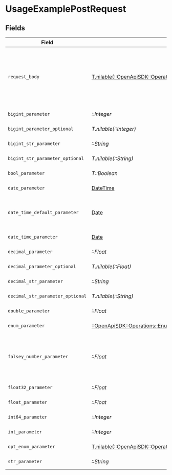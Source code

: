 # UsageExamplePostRequest


## Fields

| Field                                                                                                                      | Type                                                                                                                       | Required                                                                                                                   | Description                                                                                                                | Example                                                                                                                    |
| -------------------------------------------------------------------------------------------------------------------------- | -------------------------------------------------------------------------------------------------------------------------- | -------------------------------------------------------------------------------------------------------------------------- | -------------------------------------------------------------------------------------------------------------------------- | -------------------------------------------------------------------------------------------------------------------------- |
| `request_body`                                                                                                             | [T.nilable(::OpenApiSDK::Operations::UsageExamplePostRequestBody)](../../models/operations/usageexamplepostrequestbody.md) | :heavy_minus_sign:                                                                                                         | A request body that contains fields with different formats for testing example generation                                  |                                                                                                                            |
| `bigint_parameter`                                                                                                         | *::Integer*                                                                                                                | :heavy_check_mark:                                                                                                         | An bigint parameter                                                                                                        |                                                                                                                            |
| `bigint_parameter_optional`                                                                                                | *T.nilable(::Integer)*                                                                                                     | :heavy_minus_sign:                                                                                                         | An bigint parameter                                                                                                        |                                                                                                                            |
| `bigint_str_parameter`                                                                                                     | *::String*                                                                                                                 | :heavy_check_mark:                                                                                                         | An bigint parameter                                                                                                        |                                                                                                                            |
| `bigint_str_parameter_optional`                                                                                            | *T.nilable(::String)*                                                                                                      | :heavy_minus_sign:                                                                                                         | An bigint parameter                                                                                                        |                                                                                                                            |
| `bool_parameter`                                                                                                           | *T::Boolean*                                                                                                               | :heavy_check_mark:                                                                                                         | A boolean parameter                                                                                                        |                                                                                                                            |
| `date_parameter`                                                                                                           | [DateTime](https://ruby-doc.org/stdlib-2.6.1/libdoc/date/rdoc/DateTime.html)                                               | :heavy_check_mark:                                                                                                         | A date parameter                                                                                                           |                                                                                                                            |
| `date_time_default_parameter`                                                                                              | [Date](https://ruby-doc.org/stdlib-2.6.1/libdoc/date/rdoc/Date.html)                                                       | :heavy_check_mark:                                                                                                         | A date time parameter with a default value                                                                                 |                                                                                                                            |
| `date_time_parameter`                                                                                                      | [Date](https://ruby-doc.org/stdlib-2.6.1/libdoc/date/rdoc/Date.html)                                                       | :heavy_check_mark:                                                                                                         | A date time parameter                                                                                                      |                                                                                                                            |
| `decimal_parameter`                                                                                                        | *::Float*                                                                                                                  | :heavy_check_mark:                                                                                                         | A decimal parameter                                                                                                        |                                                                                                                            |
| `decimal_parameter_optional`                                                                                               | *T.nilable(::Float)*                                                                                                       | :heavy_minus_sign:                                                                                                         | A decimal parameter                                                                                                        |                                                                                                                            |
| `decimal_str_parameter`                                                                                                    | *::String*                                                                                                                 | :heavy_check_mark:                                                                                                         | A decimal parameter                                                                                                        |                                                                                                                            |
| `decimal_str_parameter_optional`                                                                                           | *T.nilable(::String)*                                                                                                      | :heavy_minus_sign:                                                                                                         | A decimal parameter                                                                                                        |                                                                                                                            |
| `double_parameter`                                                                                                         | *::Float*                                                                                                                  | :heavy_check_mark:                                                                                                         | A double parameter                                                                                                         |                                                                                                                            |
| `enum_parameter`                                                                                                           | [::OpenApiSDK::Operations::EnumParameter](../../models/operations/enumparameter.md)                                        | :heavy_check_mark:                                                                                                         | An enum parameter                                                                                                          |                                                                                                                            |
| `falsey_number_parameter`                                                                                                  | *::Float*                                                                                                                  | :heavy_check_mark:                                                                                                         | A number parameter that contains a falsey example value                                                                    | 0                                                                                                                          |
| `float32_parameter`                                                                                                        | *::Float*                                                                                                                  | :heavy_check_mark:                                                                                                         | A float32 parameter                                                                                                        |                                                                                                                            |
| `float_parameter`                                                                                                          | *::Float*                                                                                                                  | :heavy_check_mark:                                                                                                         | A float parameter                                                                                                          |                                                                                                                            |
| `int64_parameter`                                                                                                          | *::Integer*                                                                                                                | :heavy_check_mark:                                                                                                         | An int64 parameter                                                                                                         |                                                                                                                            |
| `int_parameter`                                                                                                            | *::Integer*                                                                                                                | :heavy_check_mark:                                                                                                         | An integer parameter                                                                                                       |                                                                                                                            |
| `opt_enum_parameter`                                                                                                       | [T.nilable(::OpenApiSDK::Operations::OptEnumParameter)](../../models/operations/optenumparameter.md)                       | :heavy_minus_sign:                                                                                                         | An enum parameter                                                                                                          | value3                                                                                                                     |
| `str_parameter`                                                                                                            | *::String*                                                                                                                 | :heavy_check_mark:                                                                                                         | A string parameter                                                                                                         | example 1                                                                                                                  |